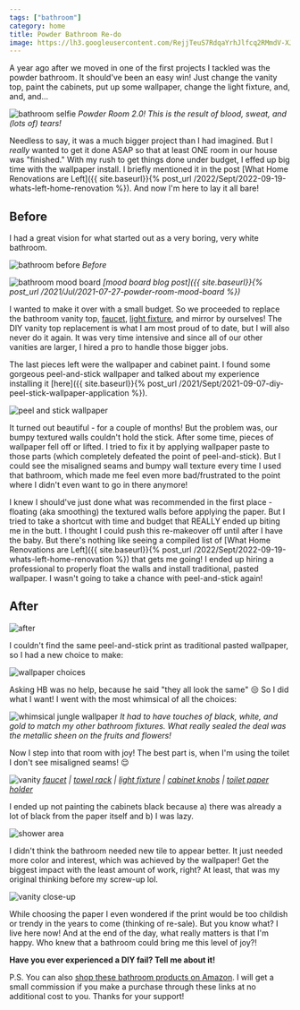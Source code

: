 ```yaml
---
tags: ["bathroom"]
category: home
title: Powder Bathroom Re-do
image: https://lh3.googleusercontent.com/RejjTeuS7RdqaYrhJlfcq2RMmdV-XJxeRVHqZXiexs2nPIBauQObP-GRG5-xIES1qDdo6NcPujuBDKppliHe2MI6Y9MMes312xl1t2lhqvLTXYsEAm3FCzuZrrjPv4G8jTnYriCAirzbI4qfVBH3ZuQMC1JGfjLVXBIG_rLzE0nqVqowcnMw9T2PE5WsR60hkLmUx1aGs7qNUlzS1crtUxPuo7ia6n-85JIrpfM1K-fnjS0WgdSRi1A7H-fs5dFcu2JtI4BSFQmYoFWLC1Mg6EOxDNJgLvIs6HFvf6jKTRLW5sZNtinWDFpybP0N45-EtQzdwLjZkadnwN9Z4WC_SLxFkBphwGDkvc5hXxTlKcboaPKQOzmuWeLrwKnshzzEZxr_9TcViGxY2WHDjkzy8q8j_0F6FQtsQUqPi8ghlyZeLntedgGsXurCKPkiHazneN6RKtxxDWuJadOjAlj3kH5DCBCZUczzq1txFJne7pMpQFTzdZm5SR5gpCl0ZyuJwKGbb4drXOzeFljc1tsu4AtQIchWF9pxZMPhkX_elXjlOKd4UL-K1dBydjlcbvbaQtIznYcqTieSyDuwFRWidaTyVX7XLE4gk522MERDH9D17l6lI2u3LFwSa_rLn6ne5bom-vUYOu7VOr0W-txm02WiQuaXUj93yUIUSOmJ5f0hZPGqQ-ZMVPbEyUJwJLmOClhNO-KfOA9gMZkCmUXiOXOlt5He7y0k8iCla7V1jy5ms8H92dIHtfr46IWlNYhtqgxuXuaMT25IHsToAh23j34-29CUk7ybyDahZe19rn_JRYy41KzXDk6kqXVg70N_tTyM0McexZLabFenEnEnvCxB9ONxbGqCuwi4egDOQMF7me0tPgs6oGFqJHQZRtrWnOd5yBd5KbzpAmw12o1zsbxq1BQi_8IREg04-njo95xEkK1EN7inbm9RM2rsOoxPcyJ7iK5Kb8_tm92Y9id-Mh3G6pP0RPsYjmk=w772-h1029-no?authuser=0
---
```


A year ago after we moved in one of the first projects I tackled was the powder bathroom. It should've been an easy win! Just change the vanity top, paint the cabinets, put up some wallpaper, change the light fixture, and, and, and...

![bathroom selfie](https://lh3.googleusercontent.com/RejjTeuS7RdqaYrhJlfcq2RMmdV-XJxeRVHqZXiexs2nPIBauQObP-GRG5-xIES1qDdo6NcPujuBDKppliHe2MI6Y9MMes312xl1t2lhqvLTXYsEAm3FCzuZrrjPv4G8jTnYriCAirzbI4qfVBH3ZuQMC1JGfjLVXBIG_rLzE0nqVqowcnMw9T2PE5WsR60hkLmUx1aGs7qNUlzS1crtUxPuo7ia6n-85JIrpfM1K-fnjS0WgdSRi1A7H-fs5dFcu2JtI4BSFQmYoFWLC1Mg6EOxDNJgLvIs6HFvf6jKTRLW5sZNtinWDFpybP0N45-EtQzdwLjZkadnwN9Z4WC_SLxFkBphwGDkvc5hXxTlKcboaPKQOzmuWeLrwKnshzzEZxr_9TcViGxY2WHDjkzy8q8j_0F6FQtsQUqPi8ghlyZeLntedgGsXurCKPkiHazneN6RKtxxDWuJadOjAlj3kH5DCBCZUczzq1txFJne7pMpQFTzdZm5SR5gpCl0ZyuJwKGbb4drXOzeFljc1tsu4AtQIchWF9pxZMPhkX_elXjlOKd4UL-K1dBydjlcbvbaQtIznYcqTieSyDuwFRWidaTyVX7XLE4gk522MERDH9D17l6lI2u3LFwSa_rLn6ne5bom-vUYOu7VOr0W-txm02WiQuaXUj93yUIUSOmJ5f0hZPGqQ-ZMVPbEyUJwJLmOClhNO-KfOA9gMZkCmUXiOXOlt5He7y0k8iCla7V1jy5ms8H92dIHtfr46IWlNYhtqgxuXuaMT25IHsToAh23j34-29CUk7ybyDahZe19rn_JRYy41KzXDk6kqXVg70N_tTyM0McexZLabFenEnEnvCxB9ONxbGqCuwi4egDOQMF7me0tPgs6oGFqJHQZRtrWnOd5yBd5KbzpAmw12o1zsbxq1BQi_8IREg04-njo95xEkK1EN7inbm9RM2rsOoxPcyJ7iK5Kb8_tm92Y9id-Mh3G6pP0RPsYjmk=w772-h1029-no?authuser=0)
*Powder Room 2.0! This is the result of blood, sweat, and (lots of) tears!*

Needless to say, it was a much bigger project than I had imagined. But I *really* wanted to get it done ASAP so that at least ONE room in our house was "finished." With my rush to get things done under budget, I effed up big time with the wallpaper install. I briefly mentioned it in the post [What Home Renovations are Left]({{ site.baseurl}}{% post_url /2022/Sept/2022-09-19-whats-left-home-renovation %}). And now I'm here to lay it all bare!

## Before

I had a great vision for what started out as a very boring, very white bathroom.

![bathroom before](https://lh3.googleusercontent.com/FD_A4gx8lV7Fa3Nenh4MNpjBWoCtNz7ENKaVJDUG2b1pqOvjOtdUY1tOrPT7SYXVZXR1BBacT8dR3KRLb3G8aRMKUnbvmPwUmBbfumAPlFlmce8p_RRfKbkZ8gGWFMKkIywMPpRagDSVO8jmxQOlNcRBnC_ogdBdkLSbCdofHjqafin2qtRkyQvUV6gNU_68fl4iNY0jxkcyieoWEWophUm5VRTDHz-tfDOnko55FyWHsw3zTwLmKU3ifdHLUBfq8iE0P6LSIHmjEJ0l2cfgM2x3px0vSgpb91iJWE8kL4gTMbVJDRE7ZctjzREAwWoEZjRvWfbfQOQ9HLwQWUwXecZHpgN1SuM8-wEWNBIUna6b-Ic6JBYAKPzi2ymLLYyqi_4RdDktMU4XuvIpf_Ck94qVVa9VuwFChAsT2wFFPxgNwKFbzB0yv8Rdq_bUHLSI_Y9N_GMeGXRJskM0q2-RidKJKQ_LPAb6s-9Zu8xklX4PH0rnYkq3qhzXylBznA7iHACBH3lDxLK90z2B38US179zQBF7n4W5wM6HDNwm6PUL9xVkeizwP9YNWw_x4Y2l5QVGI-0WOlZYeutPrMeGDDG3B5R974ZjalMa8QqVRilb7XN1AodOikp4tfGyMeRDAzzxMrHMvb8fl0FEMQzc9twE2v43G9p9DeBanOX5MTCCqzaYTlcVW1WeAK1Qc2PlDI-RZq1JV-2n1wlCsszYu7FHdE3rlPQW5sEWNBjhTVx9Ap9ffSRubO0bMQHSTOOlwOr8l4ZBQXOZYn41oikk75xoIn1YHG-5oprvlvbAKmBBxSbTKi0igj0ahe3GbA745I4nGPkm_T87tHyPx_MrLe6J8h8TOBW6TBKExonuvGX4BD11UqW_KpxXNrtxUGNa5W5VsKFK6iv_tbeukgwFv2ZyWaHPYdilGM2YiOgevF1zz86NT0YPmUMj5Dj6Q-cs0h03T7x_CzVMewpfSdudGZ5SJfSLBHNB1Y8=w772-h1029-no?authuser=0)
*Before*

![bathroom mood board](https://i.imgur.com/QFCzzqj.png)
*[mood board blog post]({{ site.baseurl}}{% post_url /2021/Jul/2021-07-27-powder-room-mood-board %})*

I wanted to make it over with a small budget. So we proceeded to replace the bathroom vanity top, [faucet](https://amzn.to/3EnOsS1), [light fixture](https://amzn.to/3fRWGI5), and mirror by ourselves! The DIY vanity top replacement is what I am most proud of to date, but I will also never do it again. It was very time intensive and since all of our other vanities are larger, I hired a pro to handle those bigger jobs.

The last pieces left were the wallpaper and cabinet paint. I found some gorgeous peel-and-stick wallpaper and talked about my experience installing it [here]({{ site.baseurl}}{% post_url /2021/Sept/2021-09-07-diy-peel-stick-wallpaper-application %}).

![peel and stick wallpaper](https://lh3.googleusercontent.com/aPcqMIngy92Pvh_O3JIDMw1BxYeEsg-u66ub8h3pukrjVUF1_ENQ5ipau-CJVKm2FM3-HR5d5TZL5kRJiygJqITkdsR3vdFPKmXbR-sHE_0v74ZWvHLEwfi4yaagXwXNGJyzxVvryzTkjZVkGdvDZVSZaAdoadAQLoXtscq1oW0MEM2c4U2NpmyywQ1DlTvm8U4LQQhWtSnRlTmImd7v-Lyc2De2PDtm-GC7Jpnm6QUM2deEcKwfDFOQ7RPybDpAonp-DLb85CmMd2pn-4gjTkvEJMbmnRt6YUVdJlP41GhRuzvHZr-DUKijNlHrfeCtAqWjho7FKGEI5IYbHGWct3-5I37pPEzV0BNCT6zSZ6-WNQ9kfzeCALYMVo960aA71KKnZPFHs5TERSjVX6QlC7cto7qB5NzqRExZ9yaBvGPsOea4h5on_fmeT-AZZnd-lMhvCsprXz7HA4PKIm6NtvhqCaFe0Yy02TDeIgGW_PVrRQqr_M2hLXiwbFkodXrxkk7tSDDqEc1sHM7HLhYn_n7_W1yJqOqLyi--aVwLyYdpZeb6xPu1EeRvpC2_QlmZLxZ0piwCwlb0p45vZNkNucxfDpZnWgI0_C0jP5w6vLASDSVenVaP5aap5nBWrriib0radaSwh9SV2vZkgBpKgOD4Kmu3fcNl6j4GsH-9WmwLHq2z_OTT3uOnTPPcElL1iXc2RNhRFULax_M-KNwBqeZq57aP723mbAfQUeaElSbF7iUTdE8Yk257TT0poW7erS1v3PSIocAXpea9XB8=w772-h1029-no?authuser=0)

It turned out beautiful - for a couple of months! But the problem was, our bumpy textured walls couldn't hold the stick. After some time, pieces of wallpaper fell off or lifted. I tried to fix it by applying wallpaper paste to those parts (which completely defeated the point of peel-and-stick). But I could see the misaligned seams and bumpy wall texture every time I used that bathroom, which made me feel even more bad/frustrated to the point where I didn't even want to go in there anymore!

I knew I should've just done what was recommended in the first place - floating (aka smoothing) the textured walls before applying the paper. But I tried to take a shortcut with time and budget that REALLY ended up biting me in the butt. I thought I could push this re-makeover off until after I have the baby. But there's nothing like seeing a compiled list of [What Home Renovations are Left]({{ site.baseurl}}{% post_url /2022/Sept/2022-09-19-whats-left-home-renovation %}) that gets me going! I ended up hiring a professional to properly float the walls and install traditional, pasted wallpaper. I wasn't going to take a chance with peel-and-stick again!

## After

![after](https://lh3.googleusercontent.com/gsJZlmP4u3sl8rHIELoq0sEUiag0WyihwPwqWPrsfAa2KqGzqZo6XwOrzxHtXEreX31uIG1hYlfsT9jgmDml6lpKqU-9U884zTEzpXikXmycDhBAHhoACOXHV8pE2ZjD-rw0oijBfd0QNy7RqG1aP35Fw4w3viHC6ZYNajXoonxh0twiqDX_8AL0SRfA7GExmA8S0z1LKngvsZQ0w2btDOUXfrfh-hB5DB5t3h6DTT4Hy6m5IXpfKzcUMyUwnhhjpdE4IvbLQSDgMzw3ijOeInyZmPTSXymlH18Kd-JcACcTA8MdRxUwuwDk0YZ7l4zyaT7svv6UAik7On1nqrEGFLsMiVwwzHAKiWBhW7-_LLYSamQR6sn9ZwVNK-Q5PlzhFcz6F0dxkb-7vu9OR8yQnXNCJNqr5epwkmYaz__e6vGMlAbAOmNkN0VI075ky0UhkFvhOszfyO_QktBNh3BQ_f1f80s0V4XpmKAJQ34gS29QHhKGKp814nfJ6GwnuKvci6nYUe_qNXqfrvUIdJhY-qoraD656p9tu512z7Q6WEi4pyKWgncNVB3xFAvXJM3h4BG0Vx2BGvkgL9rPkBLVCwWD8v3-AcCqKCcDbcmj8HfeVE1qp6wrnoPDS2fD3hDL18d9a7_mu_2pYhUnjzzPy7R1WSeUrbTw4Rgst_i97N7JHaipzXLns-eDJ_3wouwjo6R-XIo9pVSW9X-xVmUirwDTzf_-eL8HbcQyHzfZjqwnpJ3XUa3oDnC7XI58XwG6y2vXwR6LaGFGMM01Vp6nIav9Q8oJaJWmHoKMY40k9RNEYqz9MDUpkb9E=w772-h1029-no?authuser=0)

I couldn't find the same peel-and-stick print as traditional pasted wallpaper, so I had a new choice to make:

![wallpaper choices](https://lh3.googleusercontent.com/kV9OfT5s1nfHEagz--fxf0W143oN-Vytq5ejdUU0hgxG9Z5MYQm1x1YM4xYuEiOcuHEenTDKCc7atwxb3wwsCX4m8eElrb_WiH0W7MaqZCPgrheNSTg23_XI_kmoPRSakHkmXNJPfgMlIL-H1zL7jH1uITyM_s2kPinbXRcklZ3eF_e1Pphki6K-XiT9V56RASzMoC9cAp6VKcsnFWOdoM48JqDTWL-JO68RcTc__otY4xEiPdASCpoaCXvbRE0GmySkXpeq6ka0zHhoEOepijNeXYecKjcMzEDuSKT18n5LJYPS47OeTlAGAFI5zlpPQ269EbMms2wTMG0uRxjAwc4A4-0TwnV-vEmK7oN7l3MvkjR1zbVhM8ecaUTaVAyNfSB1Hdu5bsL6IRPDbMTT8aKurJOd1kqUZ0u1Q-KL-rBuaemRJa8Iv_SGBHt60E196omfyyRyXHJnGmU5CYsMpp22ONnPTaRj06k-6LbbUdDNc8JiRP2FhPDm2yjO8F2LcvptcnHYMycrvhvidYTwNWK7_EL6mYLDwYvthaBBGqpkbv_gwO-yx-qX-fc9o1R0go_DzxoxR7TF0CO54TI4Kp5dyiTmuDF5vaEYvEp_ANkA7noZjhA3f73MVdqAn3v0Lr8lzMb6Hf5jwyehD5rZZQWyQzVePoSeSgzXp0wWBt5DuIbpo-Q46AYkfCqDRli5rUmOxqS7BNJsDvajR2fxj3tw7eFKWpx5bJVXD0rtmcJLT_vnxpdmDj3G6j9MJ6mi93B1FagE2crT-ur6ju-j3DY-AF3qgpwK9dY4YIPtc2khr_NkvtGcHhfZM-3T2Qik6ukZgRsLQtI2rzPUMY54ZSW8dQYCRHM2kNQP2oR5HK6WA9070bqizLHKHwXih3FlFksqVo5uqKJQ_I0hrxcwW_iVAYtCg6f5B8RuTBY9d0AZW2Xs5nnq6H3wnag7E4IrxRSk_9iZyki9B5PE6QmIGUaO_UsZSQvP0bU=w772-h1029-no?authuser=0)

Asking HB was no help, because he said "they all look the same" :unamused: So I did what I want! I went with the most whimsical of all the choices:

![whimsical jungle wallpaper](https://lh3.googleusercontent.com/vg_Xtn2UQKl0b94qED6M_x5KZIb5U-LkSFBdMZQ8Qq1g8xDfZV_ZByW9uM9lpKKzyryOKswe0Xh2EYn3hQp4wLUe1G94sbMVAvTNvjX2fl6XYowLUj6thLjK0zcbiD-_yWaV5fneou6qDg4DPTMzSgxqqfH7Fsnoo0FyyphScT7NxJnlMkvXHiE4Gk7rahmT1LlX7wEWBAmTdvZ8sFeWthwbUyU7ckKtA-p4G-BF6lQrwRih5AvQQu1q2gWemq_BdJzAjwiJCH8cU3IZswHgSsMjOvBpDTSdlovL7jrQp0gQEaKtwFBmj93dYjB04lW8aOwq9U3LvcnyWdQ2R8fWq-Pv-r5FwOyDxSAOzBdDnDnBSeQVkSqz3otnBq0FxXMZpSYcNWf4muQpW8ab4i0i82g0EZzIfhLO77b7uZj3zvygh5_WoqW4Ut2NRq3Uaz_jA4jXmC5qIZO5dhsiNaPenYPuwqinAQzf5b_3ADbhMR2QnQNsv9TIyElsQ0kDeCpKFA8OOCWE1LIOs57m-eEuP1p56Mlw3XLG42kGIHxrQpe-C3jWd7WrYN4n3PG-M4mNYCpj0F_zSyAH3UKJxqWxQf0Wq6k9qHd3d3XR4ChfOPGuKq297Ni-5YS9nnKuKD_57_KqWRi85Rka8uuxrBhH94BHpSHiB2cMsh6mYtagB0tw00T2Cmr_fqFyniGidWF6J7lEEmhLzXdn2YIcwl82ew9rQ9nbaw6lKFXVmak77RlwHjEX-tsQN9crEH8nezybCT9aSI7MzdJ4Oak9GRBpXMjlHC3zKa_pLgme0JgmaKRr-TLHfLJgAEqiBW3xOpLA0RbCcCkKxZdfhnhkbnhSXhZo-s_jL_04EssecSj5oW0X1nK5177QNakxx0YMPMkvM6dSJGABs2Qqf1k5zVSZ_pvN6V8ntvSFbQsvLgEcJIGpX5cskdsXWjGoc-ZzVq5z4u-qnyltXn32Jt4hJEnGJ4WiZaP3hhnty_U=w772-h1029-no?authuser=0)
*It had to have touches of black, white, and gold to match my other bathroom fixtures. What really sealed the deal was the metallic sheen on the fruits and flowers!*

Now I step into that room with joy! The best part is, when I'm using the toilet I don't see misaligned seams! :relieved:

![vanity](https://lh3.googleusercontent.com/xCtIWJmCbiVV5AJeztL950db37rauMsRE_A5PliTPBD_dKM0ujYu1WaULus5OO64flpjIxj3NyDLyl93t-KSCvVt3a3BWGlq8YHl_ZPjNHFGhmQe0d5P0L_SYYgru0gTZAhM-6PIjvmt_vLib2ORlqI7OMbzJK8E0pEEgRjXq3MtdiZUREqawcvifK0GdD9NsAXhonM96JhywO8LfPcJWDpudqXfm3gzZU4Va0-Yv7gmkLeVoTTYit1KEv_0qrB6Npbrh0e8UuLIS2N-X-Gy8K-MYpTb75K_lOTaXeAkG2gd7U3LVeMMmpN8l78v-wKQk1KsVFv-ABjGwDgRmBV2Lqh03ZiEa5u9n1lqwikFMyFRFT23LnnAulO01YrpkiKafP2qyMkSIxZx335GbQuWPKJCR20Ot6XdDbqQQZJy1kc3YQzn5HnpPRPYfOk9ZW286TjePudz1QdqiYeRfDmO8H27QB7rT8TIFI_P3y82yBSO2PLSFBFzG-0hgtwQM0HhzE7ERH-3JO7uu_l1Eo72s8lR9B1KmgoTz-pKrlMU99LmQCzhllzalAqJKzGgloPhZGnYQY_6eITM_-tyJfsqED-A-EbjsG5wp9YrKxuVevmzufyeJcbCH7NwcFVCW49xhgm2ssrkIVCnUZNhtutzn1UFAej4cK7J7OE-jSPUD7lit_7MLTFMnpkWnqwcG4NnPyM-u95Tiyw0QghqijJAqMco_NWEhkXqA7hXaa2uogmiFZcrquIpsKpRXwACfmlEQ6CE_cvqQotV6A67P_PEbqXiJ1ZZ-RMAeZ0Yfmt0nPpBKB2OsSpJCVR_=w772-h1029-no?authuser=0)
*[faucet](https://amzn.to/3EnOsS1) | [towel rack](https://amzn.to/3TkDzVx) | [light fixture](https://amzn.to/3fRWGI5) | [cabinet knobs](https://amzn.to/3Mby359) | [toilet paper holder](https://amzn.to/3ylOTsa)*

I ended up not painting the cabinets black because a) there was already a lot of black from the paper itself and b) I was lazy.

![shower area](https://lh3.googleusercontent.com/ejl3U1QHjNYmOQDyiuUC7-Cf6NqtXqhK-3kHtIAtqBRS2MPDad7gE6rnxTGBOJArORu7cLBmjx0P_jGMnKrUkpKXB1QnTtfDuChNKf9RA0F8zR8uiBEJbnx78Qc1uz35IPPOpQI87hNrUBe79qHiRsQjXfE8ErH1yhB0XTNg8lTeFaQPbE30B0SZ3Oy4kCRTq5QnTVrn4JIBFLFqjYyPFxPQf7XBw_yvba-4g_kY1a_x6U0tFTOyJ2R2nvj5nAiIpqGprsLNBrzoH0Bk-SDO6vVXU7gd4qCrReTgpDS4YlWQn5KFYmPbTu058aJJyw0kv9VBglwDgaYyVy3Yr03gBoBMJTKoJP37bqaItapbX8TgdJtLjOHs3Goi-WAHIDvI6E65HxGBVVk8HNNMv9XsNUL7208JeqhQ9L7M521UNStVY_thD1GLeXaxYMrthovx6vXA8WwdB10egAqmBrWVYhmKpG0mvWePPouHpre2ju3hTla6cfue20opum5yNIyAcvyaRXIamgbgudPHhh8Yiu5-pXbPSiZHEYiYyZTybIvRUlaI_QQTAkkXv0ZhgMixjt8Fj5zi5Fva0XQU0sw7c9xLPGSi-Cs7B5bQoJtRClFI8XOvIKBOlDukHBAaLDMeGBr7MIHYLTg_VTJOIXuk-lcNCJB5JRNW7_7IcT8l4z4N3_91w-zakdKl-7aX842Yeh3RTmak-rdmM-lV6dnxIyI4Pgo4UXZOEmZswirSjlkwQ5PYPg8bq4gjAqy9Fhkxuu9AsdL5KS3-NDB_YYT6rxVJXxb5AtUDfCo7cpYiBf4btkbHGZS7MwSK-9NLQe8LKsbxmz7tN7h5kZiQOZ2HdXBKr5XdloOhQ6b8Kp0vvWZot1dYV0R2ckfak9WS9OyuUmiDW-cdNvqYZ1rep1lQXpSXTaFYr63m5vzlLuAf_rLljaPWzTtYZDWYZUWztiMdruSoD9HVeS9Zo3kn8jY78zMra7raqUCyEzo=w772-h1029-no?authuser=0)

I didn't think the bathroom needed new tile to appear better. It just needed more color and interest, which was achieved by the wallpaper! Get the biggest impact with the least amount of work, right? At least, that was my original thinking before my screw-up lol.

![vanity close-up](https://lh3.googleusercontent.com/6Ywdw27b8MXmYyfFx1S5djB3bjuIfgs2zvFac0WW9Qz5At3SV4XHSqCG21wXleblv0OBvXhqKQ_gs53nHiTWO61VI1iBUEa4Zm5NAaX5H8MtCgR4-wtZ_sFJAM4ct6EDEGbouyzW7sXGyJ_kyXb976jvA7vPtopiyuzmq798GfOBmEqpYR2-eOI7A8onFQ2QYTjsw8JVGKeI1M28hA2nEXahSLOxuYBX08sEzXNIx660vZQcPCfs6nKw9vVsor6oZhTa7eIMQRdrOOEFx1N7IVi8aCuwByHJcekuAw1OhiydB9dyAUOlZeO1HikN17iwBD4fgKhy4tWL0dfzt5gi_G-6XBd1FFU0bP0ITywLhifC7uumwRVxkvNMZZYAZf9Oa5F663L1xJhpgeE_0-bfPDdofMfoQTyihtQGg7bgC654sn2MrLBt0D73pWe6xBng_WwxWWUmTF5-Up0yjX20ssyEd7HR3hXeiloJgbATlRPfK9NRcBPcmT6tdog5a4Jfxz43L_N12Xi_giH98FathcrpYa4wNQdMRGPPRTdQdROQBaZxfOyKrJf0cLvgPMMRCXJ_QkcB305ArPBFLge4RTRaedJm_WAsDiRYUqsgtkLl1_r6Np6-TxofDWFunGkJzNn3JycELuP-gFo3SEGXdzC0x1adYinJSp6ZZ3j8jErp4vi2VDFViLRo0otf4vxXW90AUe1eVLNu-vFQswzlIeNSm9XYn005XKJG1g726Ets0Cfu5xmvdRZLBk4yva7vSszStKdFhF6ZzSBDj1y-8j3xp6TjGkwsOAQv6RDIUaw1iZRV3JrYWcUBtIabHD_AZ0z76M1k7iEKxLWDKW_Sxuv6wkj97YC5vtYiwRtD9jMrEihAeuVkC7INfD7FdBAIQkPtLsyGymYOsW2EEPksPGD1qXAZfbCjehLQY_4HupsrBYkwTbo5p8Vjya-Q4ZqSPyFPuo-sVQ0YIJcQ8Kq8vVLnHgwcaPymedqE=w772-h1029-no?authuser=0)

While choosing the paper I even wondered if the print would be too childish or trendy in the years to come (thinking of re-sale). But you know what? I live here now! And at the end of the day, what really matters is that I'm happy. Who knew that a bathroom could bring me this level of joy?!

**Have you ever experienced a DIY fail? Tell me about it!**

P.S. You can also [shop these bathroom products on Amazon](https://www.amazon.com/shop/play.with.dirt/photo/amzn1.shoppablemedia.v1.ba14d5b1-7a6d-4a3c-a569-f0a9d9568885). I will get a small commission if you make a purchase through these links at no additional cost to you. Thanks for your support!